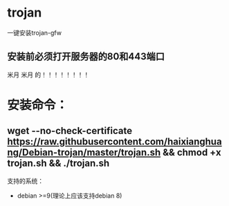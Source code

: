 ﻿# trojan
一键安装trojan-gfw
## 安装前必须打开服务器的80和443端口


米月  米月 的！！！！！！！！

# 安装命令：
wget --no-check-certificate https://raw.githubusercontent.com/haixianghuang/Debian-trojan/master/trojan.sh && chmod +x trojan.sh && ./trojan.sh
---
支持的系统：
- debian >=9(理论上应该支持debian 8)



